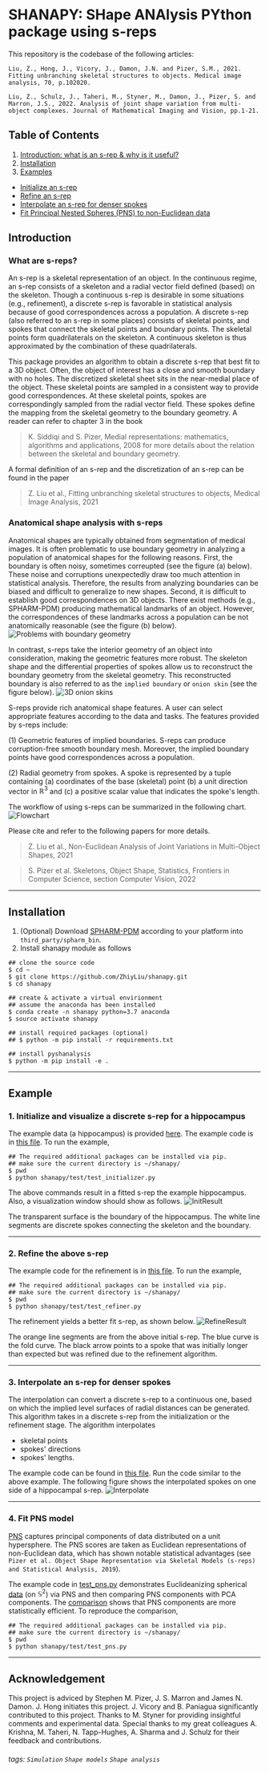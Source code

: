 SHANAPY: SHape ANAlysis PYthon package using s-reps
===
This repository is the codebase of the following articles:
```
Liu, Z., Hong, J., Vicory, J., Damon, J.N. and Pizer, S.M., 2021. Fitting unbranching skeletal structures to objects. Medical image analysis, 70, p.102020.
```
```
Liu, Z., Schulz, J., Taheri, M., Styner, M., Damon, J., Pizer, S. and Marron, J.S., 2022. Analysis of joint shape variation from multi-object complexes. Journal of Mathematical Imaging and Vision, pp.1-21.
```

## Table of Contents

1. [Introduction: what is an s-rep & why is it useful?](#intro)
2. [Installation](#use)
3. [Examples](#example)
- [Initialize an s-rep](#initialize)
- [Refine an s-rep](#refinement)
- [Interpolate an s-rep for denser spokes](#interpolate)
- [Fit Principal Nested Spheres (PNS) to non-Euclidean data](#pns)

<a name="intro"></a>

## Introduction

### What are s-reps?

An s-rep is a skeletal representation of an object. In the continuous regime, an s-rep consists of a skeleton and a radial vector field defined (based) on the skeleton.
Though a continuous s-rep is desirable in some situations (e.g., refinement), a discrete s-rep is favorable in statistical analysis because of good correspondences across a population.
A discrete s-rep (also referred to an s-rep in some places) consists of skeletal points, and spokes that connect the skeletal points and boundary points.
The skeletal points form quadrilaterals on the skeleton. A continuous skeleton is thus approximated by the combination of these quadrilaterals.

This package provides an algorithm to obtain a discrete s-rep that best fit to a 3D object.
Often, the object of interest has a close and smooth boundary with no holes.
The discretized skeletal sheet sits in the near-medial place of the object. These skeletal points are sampled in a consistent way to provide good correspondences.
At these skeletal points, spokes are correspondingly sampled from the radial vector field. These spokes define the mapping from the skeletal geometry to the boundary geometry.
A reader can refer to chapter 3 in the book
> K. Siddiqi and S. Pizer, Medial representations: mathematics, algorithms and applications, 2008
for more details about the relation between the skeletal and boundary geometry.

A formal definition of an s-rep and the discretization of an s-rep can be found in the paper
> Z. Liu et al., Fitting unbranching skeletal structures to objects, Medical Image Analysis, 2021

### Anatomical shape analysis with s-reps

Anatomical shapes are typically obtained from segmentation of medical images. It is often problematic to use boundary geometry in analyzing a population of anatomical shapes for the following reasons.
First, the boundary is often noisy, sometimes correupted (see the figure (a) below). These noise and corruptions unexpectedly draw too much attention in statistical analysis.
Therefore, the results from analyzing boundaries can be biased and difficult to generalize to new shapes.
Second, it is difficult to establish good correspondences on 3D objects. There exist methods (e.g., SPHARM-PDM) producing mathematical landmarks of an object.
However, the correspondences of these landmarks across a population can be not anatomically reasonable (see the figure (b) below).
![Problems with boundary geometry](figures/problems_in_boundary_geometry.png)

In contrast, s-reps take the interior geometry of an object into consideration, making the geometric features more robust.
The skeleton shape and the differential properties of spokes allow us to reconstruct the boundary geometry from the skeletal geometry.
This reconstructed boundary is also referred to as the `implied boundary` or `onion skin` (see the figure below).
![3D onion skins](figures/onion_skins_3d.png)

S-reps provide rich anatomical shape features. A user can select appropriate features according to the data and tasks.
The features provided by s-reps include:

(1) Geometric features of implied boundaries. S-reps can produce corruption-free smooth boundary mesh. Moreover, the implied boundary points have good correspondences across a population.

(2) Radial geometry from spokes. A spoke is represented by a tuple containing (a) coordinates of the base (skeletal) point (b) a unit direction vector in $\mathbb{R}^3$ and
(c) a positive scalar value that indicates the spoke's length.

The workflow of using s-reps can be summarized in the following chart.
![Flowchart](figures/srep_fitting_workflow.png)

Please cite and refer to the following papers for more details.

> Z. Liu et al., Non-Euclidean Analysis of Joint Variations in Multi-Object Shapes, 2021

> S. Pizer et al. Skeletons, Object Shape, Statistics, Frontiers in Computer Science, section Computer Vision, 2022

---
<a name="use"></a>
## Installation
1. (Optional) Download [SPHARM-PDM](https://www.nitrc.org/projects/spharm-pdm) according to your platform into `third_party/spharm_bin`.
2. Install shanapy module as follows
```bash=
## clone the source code
$ cd ~
$ git clone https://github.com/ZhiyLiu/shanapy.git
$ cd shanapy

## create & activate a virtual envirionment
## assume the anaconda has been installed
$ conda create -n shanapy python=3.7 anaconda
$ source activate shanapy

## install required packages (optional)
## $ python -m pip install -r requirements.txt

## install pyshanalysis
$ python -m pip install -e .
```

---

<a name="example"></a>
## Example
<a name="initialize"></a>
### 1. Initialize and visualize a discrete s-rep for a hippocampus

The example data (a hippocampus) is provided [here](data/example_hippocampus.vtk). The example code is in [this file](shanapy/test/test_initializer.py). To run the example,
```bash=
## The required additional packages can be installed via pip.
## make sure the current directory is ~/shanapy/
$ pwd
$ python shanapy/test/test_initializer.py
```
The above commands result in a fitted s-rep the example hippocampus. Also, a visualization window should show as follows.
![InitResult](figures/test_initializer_result.png)

The transparent surface is the boundary of the hippocampus. The white line segments are discrete spokes connecting the skeleton and the boundary.

---
<a name="refinement"></a>
### 2. Refine the above s-rep

The example code for the refinement is in [this file](shanapy/test/test_refiner.py). To run the example,
```bash=
## The required additional packages can be installed via pip.
## make sure the current directory is ~/shanapy/
$ pwd
$ python shanapy/test/test_refiner.py
```
The refinement yields a better fit s-rep, as shown below.
![RefineResult](figures/refined_srep.png)

The orange line segments are from the above initial s-rep. The blue curve is the fold curve.
The black arrow points to a spoke that was initially longer than expected but was refined due to the refinement algorithm.

---
### <a name="interpolate"></a> 3. Interpolate an s-rep for denser spokes

The interpolation can convert a discrete s-rep to a continuous one, based on which the implied level surfaces of radial distances can be generated. This algorithm takes in a discrete s-rep from the initialization or the refinement stage. The algorithm interpolates
- skeletal points
- spokes' directions
- spokes' lengths.

The example code can be found in [this file](shanapy/test/test_interpolater.py). Run the code similar to the above example. The following figure shows the interpolated spokes on one side of a hippocampal s-rep.
![Interpolate](figures/interpolate.png)

---
### <a name="pns"></a> 4. Fit PNS model

[PNS](https://github.com/sungkyujung/PNS) captures principal components of data distributed on a unit hypersphere. The PNS scores are taken as Euclidean representations of non-Euclidean data, which has shown notable statistical advantages (see `Pizer et al. Object Shape Representation via Skeletal Models (s-reps) and Statistical Analysis, 2019`).

The example code in [test_pns.py](shanapy/test/test_pns.py) demonstrates Euclideanizing spherical [data](https://github.com/ZhiyLiu/shanapy/raw/main/data/toy_example_small_circle.mat) (on $\mathbb{S}^2$) via PNS and then comparing PNS components with PCA components. The [comparison](https://github.com/ZhiyLiu/shanapy/blob/main/figures/cmp_pns_pca.png) shows that PNS components are more statistically efficient. To reproduce the comparison,

```bash=
## The required additional packages can be installed via pip.
## make sure the current directory is ~/shanapy/
$ pwd
$ python shanapy/test/test_pns.py
```
---
## Acknowledgement

This project is adviced by Stephen M. Pizer, J. S. Marron and James N. Damon.
J. Hong initiates this project. J. Vicory and B. Paniagua significantly contributed to this project.
Thanks to M. Styner for providing insightful comments and experimental data.
Special thanks to my great colleagues A. Krishna, M. Taheri, N. Tapp-Hughes, A. Sharma and J. Schulz for their feedback and contributions.

###### tags: `Simulation` `Shape models` `Shape analysis`

